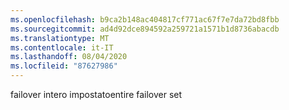 ```yaml
---
ms.openlocfilehash: b9ca2b148ac404817cf771ac67f7e7da72bd8fbb
ms.sourcegitcommit: ad4d92dce894592a259721a1571b1d8736abacdb
ms.translationtype: MT
ms.contentlocale: it-IT
ms.lasthandoff: 08/04/2020
ms.locfileid: "87627986"
---
```

<span data-ttu-id="b973b-101">failover intero impostato</span><span class="sxs-lookup"><span data-stu-id="b973b-101">entire failover set</span></span>
